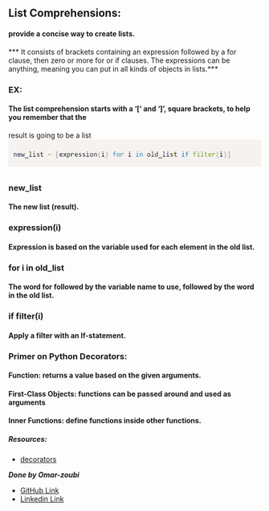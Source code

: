 ## List Comprehensions:
#### provide a concise way to create lists.

*** It consists of brackets containing an expression followed by a for clause, then zero or more for or if clauses. The expressions can be anything, meaning you can put in all kinds of objects in lists.***

### EX:
#### The list comprehension starts with a ‘[‘ and ‘]’, square brackets, to help you remember that the
result is going to be a list
![](img/Capture1.PNG)

### new_list
#### The new list (result).

### expression(i)
#### Expression is based on the variable used for each element in the old list.

### for i in old_list
#### The word for followed by the variable name to use, followed by the word in the old list.

### if filter(i)
#### Apply a filter with an If-statement.


### Primer on Python Decorators:
#### Function: returns a value based on the given arguments.
#### First-Class Objects: functions can be passed around and used as arguments
#### Inner Functions: define functions inside other functions.



##### Resources:

- [decorators](https://realpython.com/primer-on-python-decorators/)





***Done by Omar-zoubi***
- [GitHub Link](https://github.com/Omar-zoubi)
- [Linkedin Link](https://www.linkedin.com/in/omar-alzoubi-54034bb4/)